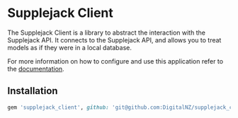 # Supplejack Client

The Supplejack Client is a library to abstract the interaction with the Supplejack API. It connects to the Supplejack API, and allows you to treat models as if they were in a local database.

For more information on how to configure and use this application refer to the [documentation](http://digitalnz.github.io/supplejack).

## Installation

```ruby
gem 'supplejack_client', github: 'git@github.com:DigitalNZ/supplejack_client.git'
```